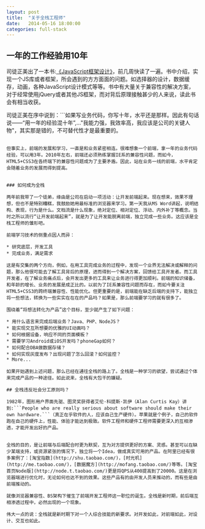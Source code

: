 ```yaml
---
layout: post
title:  "关于全栈工程师"
date:   2014-05-16 18:00:00
categories: full-stack
---
```


## 一年的工作经验用10年

司徒正美出了一本书:[《JavaScript框架设计》](http://www.cnblogs.com/rubylouvre/p/3658441.html)，前几周快读了一遍。书中介绍，实现一个JS库或者框架，所会遇到的方方面面的问题。如选择器的设计，数据缓存，动画，各种JavaScript设计模式等等。书中有大量关于兼容性的解决方案，对于经常使用jQuery或者其他JS框架，而对背后原理接触甚少的人来说，读此书会有相当收获。

司徒正美在序中说到：```如果写业务代码，你写十年，水平还是那样。因此有句话说——“用一年的经验混十年”,..."我能力强，我效率高，我应该是公司的关键人物"，其实那是错的，不可替代性才是最重要的。
```

但事实上，前端的发展和学习，一直是和业务紧密相连。很难想象一个前端，拿一年的业务代码经验，可以用3年。2010年左右，前端还必须熟练掌握IE系的兼容性问题，而如今，HTML5+CSS3在各终端下的兼容性问题成为了主要矛盾。因此，站在业务一线的前端，水平肯定会随着业务的发展而得到提高。


### 如何成为全栈

两年前我带了一个徒弟，缘由是公司在启动一项活动：让开发前端起来。现在想来，效果不理想，但也不是特别糟糕，我鼓励她用最标准的浏览器来学习。第一天我从MS Word讲起，说明结构、表现，行为是什么。文档流是什么现象，绝对定位、相对定位、浮动、内外补丁等概念。当时之所以流行“让开发前端起来”，就是为了让开发能脱离前端，独立完成一些业务。这应该是全栈工程师的雏形吧。

前端学习技术的侧重点因人而异：

* 研究底层，开发工具
* 完成业务，满足需求

这是有交集的两个方向，例如，在用工具完成业务的过程中，发现一个业界无法解决或解释的问题，那么他很可能去了解工具背后的原理，进而得到一个解决方案，回馈给工具开发者。而工具开发者，在了解业务痛点后，会开发出更多的工具来让业务进行得更加顺利。前端的知识储备，和年龄的增长、业务的发展是成正比的。以前为了IE系兼容性问题而存在，而如今要关注HTML5+CSS3的跨终端兼容性、性能优化。但更重要的是，前端能在缺乏后端的支持下，能独立将一些想法，转换为一些实实在在在的产品吗？如果是，那么前端要学习的就有很多了。

围绕着“将想法转化为产品”这个目标，至少就产生了如下问题：

* 用什么语言来完成后端业务？Java、PHP、NodeJS？
* 能实现交互所想要的优雅的UI动画吗？
* 如何根据设备，响应不同的页面模板？
* 需要学习Android或iOS开发吗？phoneGap如何？
* 如何配合DBA做数据存储？
* 如何实现灰度发布？出现问题了怎么回滚？如何监控？
* More...

如果开始遇到上述问题，那么已经在通往全栈的路上了。全栈是一种学习的欲望，尝试通过个体来完成产品的一种途径。如此说来，全栈有大包干的嫌疑。

## 全栈违反社会分工原则吗？

1982年，图形用户界面先驱、图灵奖获得者艾伦·科提斯·凯伊（Alan Curtis Kay）讲到:```People who are really serious about software should make their own hardware.```（真正在乎软件的人，应该自己生产硬件）。苹果就是个例子，自己的软件跑在自己的硬件上，性能、体验才能达到极致。软件工程师和硬件工程师需要更深入的互相渗透，才能开发出好的产品。


全栈的目的，是让前端与后端配合时更为默契，互为对方提供更好的方案、灵感。甚至可以在缺少某端支持，或资源紧张的情况下，独立将一个Idea，做成真实可用的产品。在阿里已经有很多案例了：[淘宝指数](http://shu.taobao.com/)，[时光机](http://me.taobao.com/)，[数据魔方](http://mofang.taobao.com/)等等。[淘宝首页Node版](http://node.t.taobao.com/)更是将QPS从400提高到了20000。这是在浏览器端进行优化时，无论如何也达不到的效果。这些产品有的由开发人员来推动的，而有些是由前端推动的。

就像浏览器兼容性、BS架构下催生了前端开发工程师这一职位的诞生。全栈是新时期，前后端互相渗透过程中，必然出现的一个现象。

伟大一点的说：全栈就是新时期下对一个人综合技能的新要求。对开发如此，对前端如此，对设计、交互也如此。

